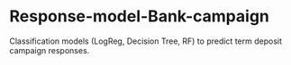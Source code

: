 # Response-model-Bank-campaign
Classification models (LogReg, Decision Tree, RF) to predict term deposit campaign responses.

